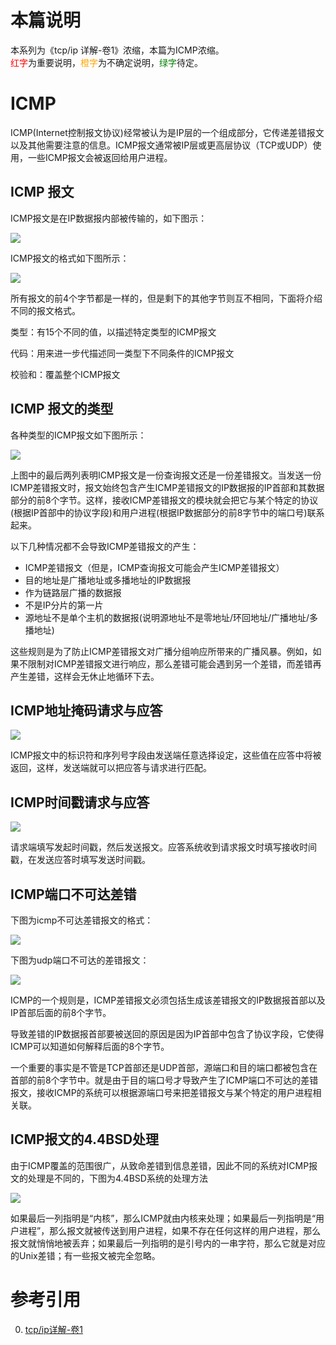 # 本篇说明
本系列为《tcp/ip 详解-卷1》浓缩，本篇为ICMP浓缩。<br>
<span style="color:red">红字</span>为重要说明，<span style="color:orange">橙字</span>为不确定说明，<span style="color:green">绿字</span>待定。

# ICMP
ICMP(Internet控制报文协议)经常被认为是IP层的一个组成部分，它传递差错报文以及其他需要注意的信息。ICMP报文通常被IP层或更高层协议（TCP或UDP）使用，一些ICMP报文会被返回给用户进程。

## ICMP 报文
ICMP报文是在IP数据报内部被传输的，如下图示：

![](./icmp/icmp报文1.png)

ICMP报文的格式如下图所示：

![](./icmp/icmp报文2.png)

所有报文的前4个字节都是一样的，但是剩下的其他字节则互不相同，下面将介绍不同的报文格式。

类型：有15个不同的值，以描述特定类型的ICMP报文

代码：用来进一步代描述同一类型下不同条件的ICMP报文

校验和：覆盖整个ICMP报文

## ICMP 报文的类型
各种类型的ICMP报文如下图所示：

![](./icmp/icmp报文类型.png)

上图中的最后两列表明ICMP报文是一份查询报文还是一份差错报文。当发送一份ICMP差错报文时，报文始终包含产生ICMP差错报文的IP数据报的IP首部和其数据部分的前8个字节。这样，接收ICMP差错报文的模块就会把它与某个特定的协议(根据IP首部中的协议字段)和用户进程(根据IP数据部分的前8字节中的端口号)联系起来。

以下几种情况都不会导致ICMP差错报文的产生：

- ICMP差错报文（但是，ICMP查询报文可能会产生ICMP差错报文）
- 目的地址是广播地址或多播地址的IP数据报
- 作为链路层广播的数据报
- 不是IP分片的第一片
- 源地址不是单个主机的数据报(说明源地址不是零地址/环回地址/广播地址/多播地址)

这些规则是为了防止ICMP差错报文对广播分组响应所带来的广播风暴。例如，如果不限制对ICMP差错报文进行响应，那么差错可能会遇到另一个差错，而差错再产生差错，这样会无休止地循环下去。

## ICMP地址掩码请求与应答
![](./icmp/icmp地址掩码请求与应答报文.png)

ICMP报文中的标识符和序列号字段由发送端任意选择设定，这些值在应答中将被返回，这样，发送端就可以把应答与请求进行匹配。

## ICMP时间戳请求与应答
![](./icmp/icmp时间戳请求与应答报文.png)

请求端填写发起时间戳，然后发送报文。应答系统收到请求报文时填写接收时间戳，在发送应答时填写发送时间戳。

## ICMP端口不可达差错
下图为icmp不可达差错报文的格式：

![](./icmp/icmp不可达差错报文.png)

下图为udp端口不可达的差错报文：

![](./icmp/udp端口不可达差错报文.png)

ICMP的一个规则是，ICMP差错报文必须包括生成该差错报文的IP数据报首部以及IP首部后面的前8个字节。

导致差错的IP数据报首部要被送回的原因是因为IP首部中包含了协议字段，它使得ICMP可以知道如何解释后面的8个字节。

一个重要的事实是不管是TCP首部还是UDP首部，源端口和目的端口都被包含在首部的前8个字节中。就是由于目的端口号才导致产生了ICMP端口不可达的差错报文，接收ICMP的系统可以根据源端口号来把差错报文与某个特定的用户进程相关联。

## ICMP报文的4.4BSD处理
由于ICMP覆盖的范围很广，从致命差错到信息差错，因此不同的系统对ICMP报文的处理是不同的，下图为4.4BSD系统的处理方法

![](./icmp/icmp报文的4.4BSD处理.png)

如果最后一列指明是“内核”，那么ICMP就由内核来处理；如果最后一列指明是“用户进程”，那么报文就被传送到用户进程，如果不存在任何这样的用户进程，那么报文就悄悄地被丢弃；如果最后一列指明的是引号内的一串字符，那么它就是对应的Unix差错；有一些报文被完全忽略。

# 参考引用
0. [tcp/ip详解-卷1](https://book.douban.com/subject/1088054/)
